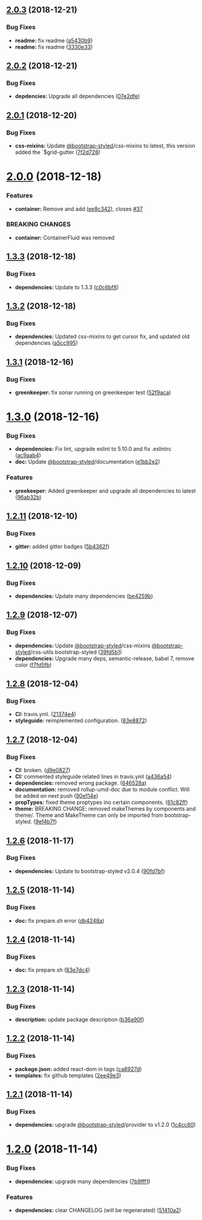 ## [2.0.3](https://github.com/bootstrap-styled/v4/compare/v2.0.2...v2.0.3) (2018-12-21)


### Bug Fixes

* **readme:** fix readme ([a5430b9](https://github.com/bootstrap-styled/v4/commit/a5430b9))
* **readme:** fix readme ([3330e33](https://github.com/bootstrap-styled/v4/commit/3330e33))

## [2.0.2](https://github.com/bootstrap-styled/v4/compare/v2.0.1...v2.0.2) (2018-12-21)


### Bug Fixes

* **depdencies:** Upgrade all dependencies ([07e2dfe](https://github.com/bootstrap-styled/v4/commit/07e2dfe))

## [2.0.1](https://github.com/bootstrap-styled/v4/compare/v2.0.0...v2.0.1) (2018-12-20)


### Bug Fixes

* **css-mixins:** Update [@bootstrap-styled](https://github.com/bootstrap-styled)/css-mixins to latest, this version added the `$grid-gutter ([7f2d728](https://github.com/bootstrap-styled/v4/commit/7f2d728))

# [2.0.0](https://github.com/bootstrap-styled/v4/compare/v1.3.3...v2.0.0) (2018-12-18)


### Features

* **container:** Remove <ContainerFluid /> and add <Container fluid /> ([ee8c342](https://github.com/bootstrap-styled/v4/commit/ee8c342)), closes [#37](https://github.com/bootstrap-styled/v4/issues/37)


### BREAKING CHANGES

* **container:** ContainerFluid was removed

## [1.3.3](https://github.com/bootstrap-styled/v4/compare/v1.3.2...v1.3.3) (2018-12-18)


### Bug Fixes

* **dependencies:** Update to 1.3.3 ([c0c6bf8](https://github.com/bootstrap-styled/v4/commit/c0c6bf8))

## [1.3.2](https://github.com/bootstrap-styled/v4/compare/v1.3.1...v1.3.2) (2018-12-18)


### Bug Fixes

* **dependencies:** Updated css-mixins to get cursor fix, and updated old dependencies ([a5cc995](https://github.com/bootstrap-styled/v4/commit/a5cc995))

## [1.3.1](https://github.com/bootstrap-styled/v4/compare/v1.3.0...v1.3.1) (2018-12-16)


### Bug Fixes

* **greenkeeper:** fix sonar running on greenkeeper test ([52f9aca](https://github.com/bootstrap-styled/v4/commit/52f9aca))

# [1.3.0](https://github.com/bootstrap-styled/v4/compare/v1.2.11...v1.3.0) (2018-12-16)


### Bug Fixes

* **dependencies:** Fix lint, upgrade eslint to 5.10.0 and fix .eslintrc ([ac9aab4](https://github.com/bootstrap-styled/v4/commit/ac9aab4))
* **doc:** Update [@bootstrap-styled](https://github.com/bootstrap-styled)/documentation ([e1bb2e2](https://github.com/bootstrap-styled/v4/commit/e1bb2e2))


### Features

* **greekeeper:** Added greenkeeper and upgrade all dependencies to latest ([96ab32b](https://github.com/bootstrap-styled/v4/commit/96ab32b))

## [1.2.11](https://github.com/bootstrap-styled/v4/compare/v1.2.10...v1.2.11) (2018-12-10)


### Bug Fixes

* **gitter:** added gitter badges ([5b4362f](https://github.com/bootstrap-styled/v4/commit/5b4362f))

## [1.2.10](https://github.com/bootstrap-styled/v4/compare/v1.2.9...v1.2.10) (2018-12-09)


### Bug Fixes

* **dependencies:** Update many dependencies ([be4259b](https://github.com/bootstrap-styled/v4/commit/be4259b))

## [1.2.9](https://github.com/bootstrap-styled/v4/compare/v1.2.8...v1.2.9) (2018-12-07)


### Bug Fixes

* **dependencies:** Update [@bootstrap-styled](https://github.com/bootstrap-styled)/css-mixins [@bootstrap-styled](https://github.com/bootstrap-styled)/css-utils bootstrap-styled ([39fd5b1](https://github.com/bootstrap-styled/v4/commit/39fd5b1))
* **dependencies:** Upgrade many deps, semantic-release, babel 7, remove color ([f7fd5fb](https://github.com/bootstrap-styled/v4/commit/f7fd5fb))

## [1.2.8](https://github.com/bootstrap-styled/v4/compare/v1.2.7...v1.2.8) (2018-12-04)


### Bug Fixes

* **CI:** travis.yml. ([21374e4](https://github.com/bootstrap-styled/v4/commit/21374e4))
* **styleguide:** reimplemented configuration. ([83e8872](https://github.com/bootstrap-styled/v4/commit/83e8872))

## [1.2.7](https://github.com/bootstrap-styled/v4/compare/v1.2.6...v1.2.7) (2018-12-04)


### Bug Fixes

* **CI:** broken. ([d9e0827](https://github.com/bootstrap-styled/v4/commit/d9e0827))
* **CI:** commented styleguide related lines in travis.yml ([a436a54](https://github.com/bootstrap-styled/v4/commit/a436a54))
* **dependencies:** removed wrong package. ([646528a](https://github.com/bootstrap-styled/v4/commit/646528a))
* **documentation:** removed rollup-umd-doc due to module conflict. Will be added on next push ([90e114e](https://github.com/bootstrap-styled/v4/commit/90e114e))
* **propTypes:** fixed theme proptypes ino certain components. ([61c82ff](https://github.com/bootstrap-styled/v4/commit/61c82ff))
* **theme:** BREAKING CHANGE: removed makeThemes by components and theme/. Theme and MakeTheme can only be imported from bootstrap-styled. ([9ef4b7f](https://github.com/bootstrap-styled/v4/commit/9ef4b7f))

## [1.2.6](https://github.com/bootstrap-styled/v4/compare/v1.2.5...v1.2.6) (2018-11-17)


### Bug Fixes

* **dependencies:** Update to bootstrap-styled v2.0.4 ([90fd7bf](https://github.com/bootstrap-styled/v4/commit/90fd7bf))

## [1.2.5](https://github.com/bootstrap-styled/v4/compare/v1.2.4...v1.2.5) (2018-11-14)


### Bug Fixes

* **doc:** fix prepare.sh error ([db4248a](https://github.com/bootstrap-styled/v4/commit/db4248a))

## [1.2.4](https://github.com/bootstrap-styled/v4/compare/v1.2.3...v1.2.4) (2018-11-14)


### Bug Fixes

* **doc:** fix prepare.sh ([83e7dc4](https://github.com/bootstrap-styled/v4/commit/83e7dc4))

## [1.2.3](https://github.com/bootstrap-styled/v4/compare/v1.2.2...v1.2.3) (2018-11-14)


### Bug Fixes

* **description:** update package description ([b36a90f](https://github.com/bootstrap-styled/v4/commit/b36a90f))

## [1.2.2](https://github.com/bootstrap-styled/v4/compare/v1.2.1...v1.2.2) (2018-11-14)


### Bug Fixes

* **package.json:** added react-dom in tags ([ca8927d](https://github.com/bootstrap-styled/v4/commit/ca8927d))
* **templates:** fix github templates ([2ee49e3](https://github.com/bootstrap-styled/v4/commit/2ee49e3))

## [1.2.1](https://github.com/bootstrap-styled/v4/compare/v1.2.0...v1.2.1) (2018-11-14)


### Bug Fixes

* **dependencies:** upgrade [@bootstrap-styled](https://github.com/bootstrap-styled)/provider to v1.2.0 ([1c4cc80](https://github.com/bootstrap-styled/v4/commit/1c4cc80))

# [1.2.0](https://github.com/bootstrap-styled/v4/compare/v1.1.6...v1.2.0) (2018-11-14)


### Bug Fixes

* **dependencies:** upgrade many dependencies ([7b9fff1](https://github.com/bootstrap-styled/v4/commit/7b9fff1))


### Features

* **dependencies:** clear CHANGELOG (will be regenerated) ([51410a2](https://github.com/bootstrap-styled/v4/commit/51410a2))
